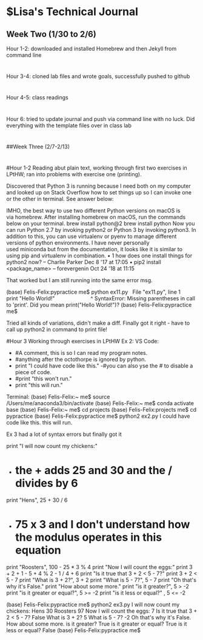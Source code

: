 # $Lisa's Technical Journal

## Week Two (1/30 to 2/6)



Hour 1-2: downloaded and installed Homebrew and then Jekyll from command line
#
Hour 3-4: cloned lab files and wrote goals, successfully pushed to github
#
Hour 4-5: class readings
#
Hour 6: tried to update journal and push via command line with no luck. Did everything with the template files over in class lab
#
## 
##Week Three (2/7-2/13)
#
#Hour 1-2 
Reading abut plain text, working through first two exercises in LPtHW; ran into problems with exercise one (printing).

Discovered that Python 3 is running because I need both on my computer and looked up on Stack Overflow how to set things up so I can invoke one or the other in terminal. 
See answer below: 

IMHO, the best way to use two different Python versions on macOS is via homebrew. After installing homebrew on macOS, run the commands below on your terminal.
brew install python@2
brew install python
Now you can run Python 2.7 by invoking python2 or Python 3 by invoking python3. In addition to this, you can use virtualenv or pyenv to manage different versions of python environments.
I have never personally used miniconda but from the documentation, it looks like it is similar to using pip and virtualenv in combination.
• 1
how does one install things for python2 now? – Charlie Parker Dec 8 '17 at 17:05
• pip2 install <package_name> – forevergenin Oct 24 '18 at 11:15


That worked but I am still running into the same error msg. 

(base) Felis-Felix:pypractice me$ python ex11.py
  File "ex11.py", line 1
    print "Hello World!"
                       ^
SyntaxError: Missing parentheses in call to 'print'. Did you mean print("Hello World!")?
(base) Felis-Felix:pypractice me$ 

Tried all kinds of variations, didn't make a diff. Finally got it right - have to call up python2 in command to print file!

#Hour 3
Working through exercises in LPtHW
 Ex 2:
VS Code:
- #A comment, this is so I can read my program notes.
- #anything after the octothorpe is ignored by python.
- print "I could have code like this."
-#you can also yse the # to disable a piece of code. 
- #print "this won't run."
- print "this will run."

Terminal:
(base) Felis-Felix:~ me$ source /Users/me/anaconda3/bin/activate
(base) Felis-Felix:~ me$ conda activate base
(base) Felis-Felix:~ me$ cd projects
(base) Felis-Felix:projects me$ cd pypractice
(base) Felis-Felix:pypractice me$ python2 ex2.py
I could have code like this.
this will run.

Ex 3 
 had a lot of syntax errors but finally got it

print "I will now count my chickens:"
- # the + adds 25 and 30 and the / divides by 6
print "Hens", 25 + 30 / 6
- # 75 x 3 and I don't understand how the modulus operates in this equation
print "Roosters", 100 - 25 * 3 % 4
print "Now I will count the eggs:"
print 3 + 2 + 1 - 5 + 4 % 2 - 1 / 4 + 6
print "Is it true that 3 + 2 < 5 - 7?"
print 3 + 2 < 5 - 7
print "What is 3 + 2?", 3 + 2
print "What is 5 - 7?", 5 - 7
print "Oh that's why it's False."
print "How about some more."
print "is it greater?", 5 > -2 
print "is it greater or equal?", 5 >= -2
print "is it less or equal?" , 5 <= -2 


(base) Felis-Felix:pypractice me$ python2 ex3.py
I will now count my chickens:
Hens 30
Roosters 97
Now I will count the eggs:
7
Is it true that 3 + 2 < 5 - 7?
False
What is 3 + 2? 5
What is 5 - 7? -2
Oh that's why it's False.
How about some more.
is it greater? True
is it greater or equal? True
is it less or equal? False
(base) Felis-Felix:pypractice me$
